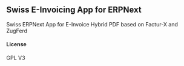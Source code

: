 ## Swiss E-Invoicing App for ERPNext

Swiss ERPNext App for E-Invoice Hybrid PDF based on Factur-X and ZugFerd

#### License

GPL V3

